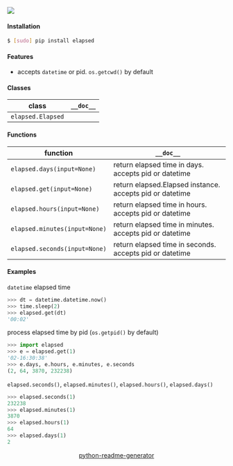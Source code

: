 <!--
https://pypi.org/project/readme-generator/
https://pypi.org/project/python-readme-generator/
-->

[![](https://img.shields.io/pypi/pyversions/elapsed.svg?longCache=True)](https://pypi.org/project/elapsed/)

#### Installation
```bash
$ [sudo] pip install elapsed
```

#### Features
+   accepts `datetime` or pid. `os.getcwd()` by default

#### Classes
class|`__doc__`
-|-
`elapsed.Elapsed` |

#### Functions
function|`__doc__`
-|-
`elapsed.days(input=None)` |return elapsed time in days. accepts pid or datetime
`elapsed.get(input=None)` |return elapsed.Elapsed instance. accepts pid or datetime
`elapsed.hours(input=None)` |return elapsed time in hours. accepts pid or datetime
`elapsed.minutes(input=None)` |return elapsed time in minutes. accepts pid or datetime
`elapsed.seconds(input=None)` |return elapsed time in seconds. accepts pid or datetime

#### Examples
`datetime` elapsed time
```python
>>> dt = datetime.datetime.now()
>>> time.sleep(2)
>>> elapsed.get(dt)
'00:02'
```

process  elapsed time by pid (`os.getpid()` by default)
```python
>>> import elapsed
>>> e = elapsed.get(1)
'02-16:30:38'
>>> e.days, e.hours, e.minutes, e.seconds
(2, 64, 3870, 232238)
```

`elapsed.seconds()`, `elapsed.minutes()`, `elapsed.hours()`, `elapsed.days()`
```python
>>> elapsed.seconds(1)
232238
>>> elapsed.minutes(1)
3870
>>> elapsed.hours(1)
64
>>> elapsed.days(1)
2
```

<p align="center">
    <a href="https://pypi.org/project/python-readme-generator/">python-readme-generator</a>
</p>